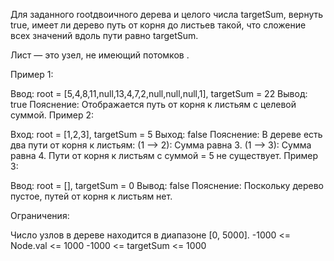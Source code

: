 Для заданного rootдвоичного дерева и целого числа targetSum, вернуть true, имеет ли дерево путь от корня до листьев такой, что сложение всех значений вдоль пути равно targetSum.

Лист — это узел, не имеющий потомков .

 

Пример 1:


Ввод: root = [5,4,8,11,null,13,4,7,2,null,null,null,1], targetSum = 22
 Вывод: true
 Пояснение: Отображается путь от корня к листьям с целевой суммой.
Пример 2:


Вход: root = [1,2,3], targetSum = 5
 Выход: false
 Пояснение: В дереве есть два пути от корня к листьям:
(1 --> 2): Сумма равна 3.
(1 --> 3): Сумма равна 4.
Пути от корня к листьям с суммой = 5 не существует.
Пример 3:

Ввод: root = [], targetSum = 0
 Вывод: false
 Пояснение: Поскольку дерево пустое, путей от корня к листьям нет.
 

Ограничения:

Число узлов в дереве находится в диапазоне [0, 5000].
-1000 <= Node.val <= 1000
-1000 <= targetSum <= 1000